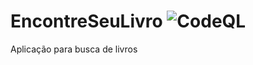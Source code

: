 # EncontreSeuLivro ![CodeQL](https://github.com/RDPodcasting/EncontreSeuLivro/workflows/CodeQL/badge.svg)
Aplicação para busca de livros
